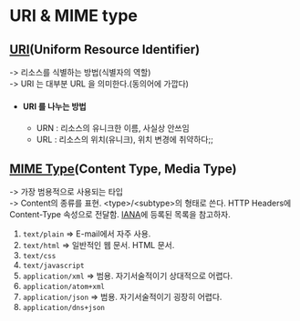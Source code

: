 # URI & MIME type

## [URI](https://developer.mozilla.org/ko/docs/Web/HTTP/Basics\_of\_HTTP/Identifying\_resources\_on\_the\_Web)(Uniform Resource Identifier)

\-> 리소스를 식별하는 방법(식별자의 역할)\
\-> URI 는 대부분 URL 을 의미한다.(동의어에 가깝다)

* #### URI 를 나누는 방법
  * URN : 리소스의 유니크한 이름, 사실상 안쓰임
  * URL : 리소스의 위치(유니크), 위치 변경에 취약하다;;

## [MIME Type](https://developer.mozilla.org/ko/docs/Web/HTTP/Basics\_of\_HTTP/MIME\_types)(Content Type, Media Type)

\-> 가장 범용적으로 사용되는 타입\
\-> Content의 종류를 표현. \<type>/\<subtype>의 형태로 쓴다. HTTP Headers에 Content-Type 속성으로 전달함. [IANA](https://www.iana.org/assignments/media-types/media-types.xhtml)에 등록된 목록을 참고하자.

1. `text/plain` ⇒ E-mail에서 자주 사용.
2. `text/html` ⇒ 일반적인 웹 문서. HTML 문서.
3. `text/css`
4. `text/javascript`
5. `application/xml` ⇒ 범용. 자기서술적이기 상대적으로 어렵다.
6. `application/atom+xml`
7. `application/json` ⇒ 범용. 자기서술적이기 굉장히 어렵다.
8. `application/dns+json`
